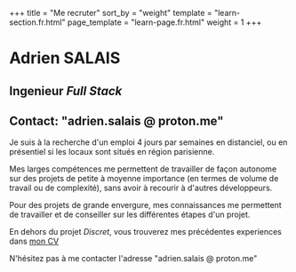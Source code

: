 +++
title = "Me recruter"
sort_by = "weight"
template = "learn-section.fr.html"
page_template = "learn-page.fr.html"
weight = 1
+++

# Adrien SALAIS
## Ingenieur *Full Stack*
## Contact: "adrien.salais @ proton.me"

Je suis à la recherche d'un emploi 4 jours par semaines en distanciel, ou en présentiel si les locaux sont situés en région parisienne.

Mes larges compétences me permettent de travailler de façon autonome sur des projets de petite à moyenne importance (en termes de volume de travail ou de complexité), sans avoir à recourir à d'autres développeurs. 

Pour des projets de grande envergure, mes connaissances me permettent de travailler et de conseiller sur les différentes étapes d'un projet.

En dehors du projet *Discret*, vous trouverez mes précédentes experiences dans [mon CV](@/learn/_index.md) 

N'hésitez pas à me contacter  l'adresse "adrien.salais @ proton.me"

